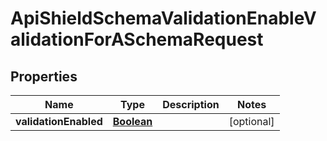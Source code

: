 

# ApiShieldSchemaValidationEnableValidationForASchemaRequest


## Properties

| Name | Type | Description | Notes |
|------------ | ------------- | ------------- | -------------|
|**validationEnabled** | [**Boolean**](Boolean.md) |  |  [optional] |



